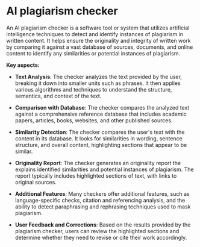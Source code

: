 # AI plagiarism checker

An AI plagiarism checker is a software tool or system that utilizes artificial intelligence techniques to detect and identify instances of plagiarism in written content. It helps ensure the originality and integrity of written work by comparing it against a vast database of sources, documents, and online content to identify any similarities or potential instances of plagiarism.

**Key aspects:**

* **Text Analysis**: The checker analyzes the text provided by the user, breaking it down into smaller units such as phrases. It then applies various algorithms and techniques to understand the structure, semantics, and context of the text.

* **Comparison with Database**: The checker compares the analyzed text against a comprehensive reference database that includes academic papers, articles, books, websites, and other published sources.

* **Similarity Detection**: The checker compares the user's text with the content in its database. It looks for similarities in wording, sentence structure, and overall content, highlighting sections that appear to be similar.

* **Originality Report**: The checker generates an originality report the explains identified similarities and potential instances of plagiarism. The report typically includes highlighted sections of text, with links to original sources.

* **Additional Features**: Many checkers offer additional features, such as language-specific checks, citation and referencing analysis, and the ability to detect paraphrasing and rephrasing techniques used to mask plagiarism.

* **User Feedback and Corrections**: Based on the results provided by the plagiarism checker, users can review the highlighted sections and determine whether they need to revise or cite their work accordingly.
